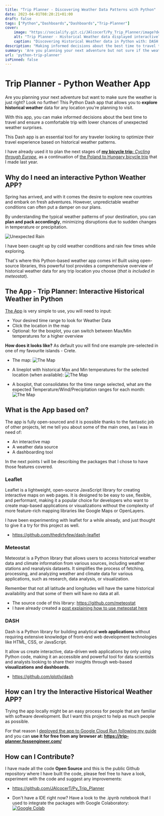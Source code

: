 ```yaml
---
title: "Trip Planner - Discovering Weather Data Patterns with Python"
date: 2023-04-01T08:20:21+01:00
draft: false
tags: ["Python","Dashboards","Dashboards","Trip-Planner"]
cover:
    image: "https://socialify.git.ci/JAlcocerT/Py_Trip_Planner/image?description=1&descriptionEditable=Discovering%20weather%20patterns%20with%20Python%20%0A%0A&font=Inter&name=1&owner=1&pattern=Solid&theme=Auto" # image path/url 
    alt: "Trip Planner - Historical Weather data displayed interactively with Python" # alt text
    caption: "Discovering Historical Weather data in Python with: DASH Leaflet and Meteostat API." # display caption under cover
description: "Making informed decisions about the best time to travel to a location based on historical weather data and this Python DASH app."
summary: 'Are you planning your next adventure but not sure if the weather will be fine? This Python Dash App based on Meteostat API data allows you to explore historical weather data for any location you are planning to visit.'
url: 'python-trip-planner'
isPinned: false
---
```


# Trip Planner - Python Weather App

Are you planning your next adventure but want to make sure the weather is just right? Look no further! This Python Dash app that allows you to **explore historical weather** data for any location you're planning to visit.

With this app, you can make informed decisions about the best time to travel and ensure a comfortable trip with lower chances of unexpected weather surprises.

This Dash app is an essential tool for any traveler looking to optimize their travel experience based on historical weather patterns.

I have already used it to plan the next stages of [**my bicycle trip:** *Cycling through Europe*](https://fossengineer.com/tags/cyclingthrougheurope/), as a continuation of [the Poland to Hungary bicycle trip](https://fossengineer.com/trip-bike-poland-hungary/) that I made last year.

## Why do I need an interactive Python Weather APP?

Spring has arrived, and with it comes the desire to explore new countries and embark on fresh adventures. However, unpredictable weather conditions can often put a damper on our plans.

By understanding the typical weather patterns of your destination, you can **plan and pack accordingly**, minimizing disruptions due to sudden changes in temperature or precipitation.

![Unexpected Rain](/blog_img/apps/TripPlanner/TripPlanner-Mud.jpeg)

I have been caught up by cold weather conditions and rain few times while exploring.

That's where this Python-based weather app comes in! Built using open-source libraries, this powerful tool provides a comprehensive overview of historical weather data for any trip location you choose (*that is included in meteostat*).

## The App - Trip Planner: Interactive Historical Weather in Python

[The App](https://trip-planner.fossengineer.com/) is very simple to use, you will need to input:

* Your desired time range to look for Weather Data
* Click the location in the map
* Optional: for the boxplot, you can switch between Max/Min temperatures for a higher overview

**How does it looks like?** As default you will find one example pre-selected in one of my favourite islands - Crete.

* The map:
![The Map](/blog_img/apps/TripPlanner/TripPlanner-map.JPG)

* A lineplot with historical Max and Min temperatures for the selected location (when available):
![The Map](/blog_img/apps/TripPlannerTripPlanner-LinePlot.JPG)

* A boxplot, that consolidates for the time range selected, what are the expected Temperature/Wind/Precipitation ranges for each month:
![The Map](/blog_img/apps/TripPlannerTripPlanner-Boxplot.JPG)


## What is the App based on?

The app is fully open-sourced and it is possible thanks to the fantastic job of other projects, let me tell you about some of the main ones, as I was in need of:

* An interactive map
* A weather data source
* A dashboarding tool

In the next points I will be describing the packages that I chose to have those features covered.

### Leaflet

Leaflet is a lightweight, open-source JavaScript library for creating interactive maps on web pages. It is designed to be easy to use, flexible, and performant, making it a popular choice for developers who want to create map-based applications or visualizations without the complexity of more feature-rich mapping libraries like Google Maps or OpenLayers.

I have been experimenting with leaflet for a while already, and just thought to give it a try for this project as well.

* <https://github.com/thedirtyfew/dash-leaflet>

### Meteostat

Meteostat is a Python library that allows users to access historical weather data and climate information from various sources, including weather stations and reanalysis datasets. It simplifies the process of fetching, processing, and analyzing weather and climate data for various applications, such as research, data analysis, or visualization.

Remember that not all latitude and longitudes will have the same historical availability and that some of them will have no data at all.

* The source code of this library: <https://github.com/meteostat>
* I have already created a [post explaining how to use meteostat here](https://fossengineer.com/python-historical-weather-api-with-meteostat/)

### DASH

Dash is a Python library for building analytical **web applications** without requiring extensive knowledge of front-end web development technologies like HTML, CSS, or JavaScript.

It allow us create interactive, data-driven web applications by only using Python code, making it an accessible and powerful tool for data scientists and analysts looking to share their insights through web-based **visualizations and dashboards**.

* <https://github.com/plotly/dash>

## How can I try the Interactive Historical Weather APP?

Trying the app locally might be an easy process for people that are familiar with software development. But I want this project to help as much people as possible.

For that reason I [deployed the app to Google Cloud Run following my guide](https://fossengineer.com/dash-docker-gcr/) and you can **use it for free from any browser at: <https://trip-planner.fossengineer.com/>**


## How can I Contribute?

I have made all the code **Open Source** and this is the public Github repository where I have built the code, please feel free to have a look, experiment with the code and suggest any improvements:

* <https://github.com/JAlcocerT/Py_Trip_Planner>

* Don't have a IDE right now? Have a look to the .ipynb notebook that I used to integrate the packages with Google Colaboratory:
 [![Google Colab](/img/OpenInColab.svg)](https://colab.research.google.com/github/JAlcocerT/Py_Trip_Planner/blob/main/TripPlanner.ipynb)